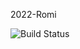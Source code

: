 2022-Romi

![Build Status](https://github.com/team3663/2022-RapidReact/actions/workflows/ci.yaml/badge.svg)
